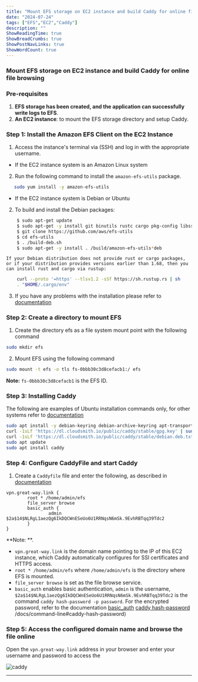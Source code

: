 ```yaml
---
title: "Mount EFS storage on EC2 instance and build Caddy for online file browsing"
date: "2024-07-24"
tags: ["EFS","EC2","Caddy"]
description: ""
ShowReadingTime: true
ShowBreadCrumbs: true
ShowPostNavLinks: true
ShowWordCount: true
---
```



### Mount EFS storage on EC2 instance and build Caddy for online file browsing

### Pre-requisites

1. **EFS storage has been created, and the application can successfully write logs to EFS**.
2. **An EC2 instance**: to mount the EFS storage directory and setup Caddy.

### Step 1: Install the Amazon EFS Client on the EC2 Instance

1. Access the instance's terminal via (SSH) and log in with the appropriate username.

 - If the EC2 instance system is an Amazon Linux system

 2. Run the following command to install the `amazon-efs-utils` package.
```sh
   sudo yum install -y amazon-efs-utils
```
 - If the EC2 instance system is Debian or Ubuntu

 2. To build and install the Debian packages:
   
```sh
    $ sudo apt-get update
    $ sudo apt-get -y install git binutils rustc cargo pkg-config libssl-dev
    $ git clone https://github.com/aws/efs-utils
    $ cd efs-utils
    $ . /build-deb.sh
    $ sudo apt-get -y install . /build/amazon-efs-utils*deb
```

    If your Debian distribution does not provide rust or cargo packages, or if your distribution provides versions earlier than 1.68, then you can install rust and cargo via rustup:

```sh
    curl --proto '=https' --tlsv1.2 -sSf https://sh.rustup.rs | sh
    . "$HOME/.cargo/env"
```

3. If you have any problems with the installation please refer to [documentation](https://github.com/aws/efs-utils/tree/master)

### Step 2: Create a directory to mount EFS

1. Create the directory efs as a file system mount point with the following command

```sh
sudo mkdir efs
```

2. Mount EFS using the following command

```sh
sudo mount -t efs -o tls fs-0bbb30c3d8cefacb1:/ efs
```
**Note:** `fs-0bbb30c3d8cefacb1` is the EFS ID.

### Step 3: Installing Caddy

The following are examples of Ubuntu installation commands only, for other systems refer to [documentation](https://caddyserver.com/docs/install)

```sh
sudo apt install -y debian-keyring debian-archive-keyring apt-transport-https curl
curl -1sLf 'https://dl.cloudsmith.io/public/caddy/stable/gpg.key' | sudo gpg --dearmor -o /usr/share/keyrings/caddy-stable-archive-keyring .gpg
curl -1sLf 'https://dl.cloudsmith.io/public/caddy/stable/debian.deb.txt' | sudo tee /etc/apt/sources.list.d/caddy-stable.list
sudo apt update
sudo apt install caddy
```
### Step 4: Configure CaddyFile and start Caddy
1. Create a `Caddyfile` file and enter the following, as described in [documentation](https://caddyserver.com/docs/caddyfile)
```
vpn.great-way.link {
        root * /home/admin/efs
        file_server browse
        basic_auth {
                admin $2a$14$NLRgL1aezQg6IkDQCWnESeUo6U1RRNqsN6mSk.9EvhRBTqq39Tdc2
        }
}
```
**Note: **.
 - `vpn.great-way.link` is the domain name pointing to the IP of this EC2 instance, which Caddy automatically configures for SSl certificates and HTTPS access.
 - `root * /home/admin/efs` where `/home/admin/efs` is the directory where EFS is mounted.
 - `file_server browse` is set as the file browse service.
 - `basic_auth` enables basic authentication, `admin` is the username, `$2a$14$NLRgL1aezQg6IkDQCWnESeUo6U1RRNqsN6mSk.9EvhRBTqq39Tdc2` is the command `caddy hash-password -p password`. For the encrypted password, refer to the documentation [basic_auth](https://caddyserver.com/docs/caddyfile/directives/basic_auth) [caddy hash-password](https://caddyserver.com) /docs/command-line#caddy-hash-password)

### Step 5: Access the configured domain name and browse the file online

Open the `vpn.great-way.link` address in your browser and enter your username and password to access the

![caddy](https://cdn.jsdelivr.net/gh/GreateWay/GreateWay.github.io@master/static/img/caddy.png)

------
